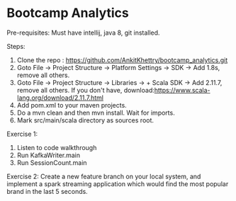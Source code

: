 # Bootcamp Analytics

Pre-requisites:
Must have intellij, java 8, git installed.

Steps:
1. Clone the repo : https://github.com/AnkitKhettry/bootcamp_analytics.git
2. Goto File -> Project Structure -> Platform Settings -> SDK -> Add 1.8s, remove all others.
3. Goto File -> Project Structure -> Libraries -> + Scala SDK -> Add 2.11.7, remove all others. If you don't have, download:https://www.scala-lang.org/download/2.11.7.html
4. Add pom.xml to your maven projects. 
5. Do a mvn clean and then mvn install. Wait for imports.
6. Mark src/main/scala directory as sources root.

Exercise 1:
1. Listen to code walkthrough
2. Run KafkaWriter.main
3. Run SessionCount.main

Exercise 2:
Create a new feature branch on your local system, and implement a spark streaming application which would find the most popular brand in the last 5 seconds. 